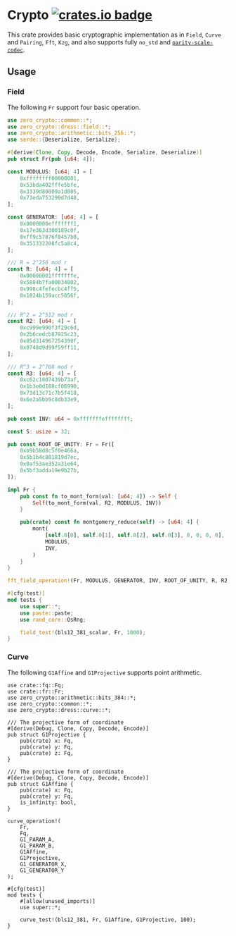 # Crypto [![crates.io badge](https://img.shields.io/crates/v/zero-crypto.svg)](https://crates.io/crates/zero-crypto)
This crate provides basic cryptographic implementation as in `Field`, `Curve` and `Pairing`, `Fft`, `Kzg`, and also supports fully `no_std` and [`parity-scale-codec`](https://github.com/paritytech/parity-scale-codec).

## Usage
### Field
The following `Fr` support four basic operation.

```rust
use zero_crypto::common::*;
use zero_crypto::dress::field::*;
use zero_crypto::arithmetic::bits_256::*;
use serde::{Deserialize, Serialize};

#[derive(Clone, Copy, Decode, Encode, Serialize, Deserialize)]
pub struct Fr(pub [u64; 4]);

const MODULUS: [u64; 4] = [
    0xffffffff00000001,
    0x53bda402fffe5bfe,
    0x3339d80809a1d805,
    0x73eda753299d7d48,
];

const GENERATOR: [u64; 4] = [
    0x0000000efffffff1,
    0x17e363d300189c0f,
    0xff9c57876f8457b0,
    0x351332208fc5a8c4,
];

/// R = 2^256 mod r
const R: [u64; 4] = [
    0x00000001fffffffe,
    0x5884b7fa00034802,
    0x998c4fefecbc4ff5,
    0x1824b159acc5056f,
];

/// R^2 = 2^512 mod r
const R2: [u64; 4] = [
    0xc999e990f3f29c6d,
    0x2b6cedcb87925c23,
    0x05d314967254398f,
    0x0748d9d99f59ff11,
];

/// R^3 = 2^768 mod r
const R3: [u64; 4] = [
    0xc62c1807439b73af,
    0x1b3e0d188cf06990,
    0x73d13c71c7b5f418,
    0x6e2a5bb9c8db33e9,
];

pub const INV: u64 = 0xfffffffeffffffff;

const S: usize = 32;

pub const ROOT_OF_UNITY: Fr = Fr([
    0xb9b58d8c5f0e466a,
    0x5b1b4c801819d7ec,
    0x0af53ae352a31e64,
    0x5bf3adda19e9b27b,
]);

impl Fr {
    pub const fn to_mont_form(val: [u64; 4]) -> Self {
        Self(to_mont_form(val, R2, MODULUS, INV))
    }

    pub(crate) const fn montgomery_reduce(self) -> [u64; 4] {
        mont(
            [self.0[0], self.0[1], self.0[2], self.0[3], 0, 0, 0, 0],
            MODULUS,
            INV,
        )
    }
}

fft_field_operation!(Fr, MODULUS, GENERATOR, INV, ROOT_OF_UNITY, R, R2, R3, S);

#[cfg(test)]
mod tests {
    use super::*;
    use paste::paste;
    use rand_core::OsRng;

    field_test!(bls12_381_scalar, Fr, 1000);
}
```

### Curve
The following `G1Affine` and `G1Projective` supports point arithmetic.

```no_run
use crate::fq::Fq;
use crate::fr::Fr;
use zero_crypto::arithmetic::bits_384::*;
use zero_crypto::common::*;
use zero_crypto::dress::curve::*;

/// The projective form of coordinate
#[derive(Debug, Clone, Copy, Decode, Encode)]
pub struct G1Projective {
    pub(crate) x: Fq,
    pub(crate) y: Fq,
    pub(crate) z: Fq,
}

/// The projective form of coordinate
#[derive(Debug, Clone, Copy, Decode, Encode)]
pub struct G1Affine {
    pub(crate) x: Fq,
    pub(crate) y: Fq,
    is_infinity: bool,
}

curve_operation!(
    Fr,
    Fq,
    G1_PARAM_A,
    G1_PARAM_B,
    G1Affine,
    G1Projective,
    G1_GENERATOR_X,
    G1_GENERATOR_Y
);

#[cfg(test)]
mod tests {
    #[allow(unused_imports)]
    use super::*;

    curve_test!(bls12_381, Fr, G1Affine, G1Projective, 100);
}
```
